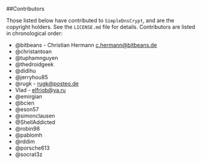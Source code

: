 ##Contributors

Those listed below have contributed to `SimpleDnsCrypt`, and are the copyright holders. See the `LICENSE.md` file for details. Contributors are listed in chronological order:

 * @bitbeans - Christian Hermann <c.hermann@bitbeans.de>
 * @christantoan
 * @tuphamnguyen
 * @thedroidgeek
 * @didihu
 * @jerryhou85
 * @rugk - <rugk@posteo.de>
 * Vlad - <elfriob@ya.ru>
 * @emirgian
 * @bcien
 * @eson57
 * @simonclausen
 * @ShellAddicted
 * @robin98
 * @pablomh
 * @rddim
 * @porsche613
 * @socrat3z